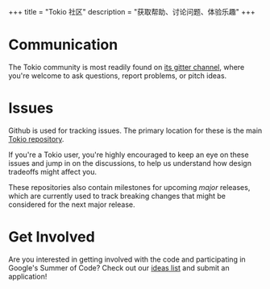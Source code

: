 +++
title = "Tokio 社区"
description = "获取帮助、讨论问题、体验乐趣"
+++

# Communication

The Tokio community is most readily found on
[its gitter channel](https://gitter.im/tokio-rs/tokio), where you're welcome to
ask questions, report problems, or pitch ideas.

# Issues

Github is used for tracking issues. The primary location for these is the main
[Tokio repository](https://github.com/tokio-rs/tokio/issues).

If you're a Tokio user, you're highly encouraged to keep an eye on these issues
and jump in on the discussions, to help us understand how design tradeoffs might
affect you.

These repositories also contain milestones for upcoming *major* releases, which
are currently used to track breaking changes that might be considered for the
next major release.

# Get Involved

Are you interested in getting involved with the code and participating in
Google's Summer of Code? Check out our [ideas list](/gsoc/) and submit an
application!

